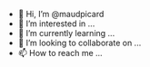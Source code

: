 - 👋 Hi, I’m @maudpicard
- 👀 I’m interested in ...
- 🌱 I’m currently learning ...
- 💞️ I’m looking to collaborate on ...
- 📫 How to reach me ...

<!---
maudpicard/maudpicard is a ✨ special ✨ repository because its `README.md` (this file) appears on your GitHub profile.
You can click the Preview link to take a look at your changes.
--->
